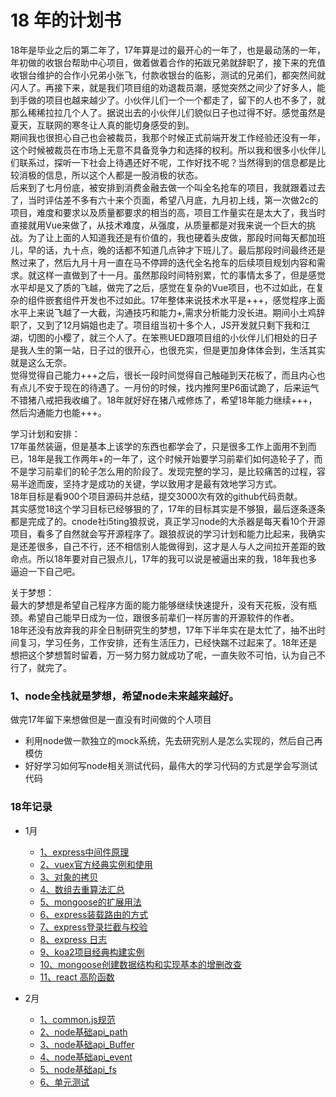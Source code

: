 # 18 年的计划书

18年是毕业之后的第二年了，17年算是过的最开心的一年了，也是最动荡的一年，年初做的收银台帮助中心项目，做着做着合作的拓跋兄弟就辞职了，接下来的充值收银台维护的合作小兄弟小张飞，付款收银台的临影，测试的兄弟们，都突然间就闪人了。再接下来，就是我们项目组的劝退裁员潮，感觉突然之间少了好多人，能到手做的项目也越来越少了。小伙伴儿们一个一个都走了，留下的人也不多了，就那么稀稀拉拉几个人了。据说出去的小伙伴儿们貌似日子也过得不好。感觉虽然是夏天，互联网的寒冬让人真的能切身感受的到。     
期间我也很担心自己也会被裁员，我那个时候正式前端开发工作经验还没有一年，这个时候被裁员在市场上无意不具备竞争力和选择的权利。所以我和很多小伙伴儿们联系过，探听一下社会上待遇还好不呢，工作好找不呢？当然得到的信息都是比较消极的信息，所以这个人都是一股消极的状态。      
后来到了七月份底，被安排到消费金融去做一个叫全名抢车的项目，我就跟着过去了，当时评估差不多有六十来个页面，希望八月底，九月初上线，第一次做2c的项目，难度和要求以及质量都要求的相当的高，项目工作量实在是太大了，我当时直接就用Vue来做了，从技术难度，从强度，从质量都是对我来说一个巨大的挑战。为了让上面的人知道我还是有价值的，我也硬着头皮做，那段时间每天都加班儿，早的话，九十点，晚的话都不知道几点钟才下班儿了。最后那段时间最终还是熬过来了，然后九月十月一直在马不停蹄的迭代全名抢车的后续项目规划内容和需求。就这样一直做到了十一月。虽然那段时间特别累，忙的事情太多了，但是感觉水平却是又了质的飞越，做完了之后，感觉在复杂的Vue项目，也不过如此，在复杂的组件嵌套组件开发也不过如此。17年整体来说技术水平是+++，感觉程序上面水平上来说飞越了一大截，沟通技巧和能力+,需求分析能力没长进。期间小土鸡辞职了，又到了12月娟姐也走了。项目组当初十多个人，JS开发就只剩下我和江湖，切图的小樱了，就三个人了。在笨熊UED跟项目组的小伙伴儿们相处的日子是我人生的第一站，日子过的很开心，也很充实，但是更加身体体会到，生活其实就是这么无奈。     
觉得觉得自己能力+++之后，很长一段时间觉得自己触碰到天花板了，而且内心也有点儿不安于现在的待遇了。一月份的时候，找内推阿里P6面试跪了，后来运气不错猪八戒把我收编了。18年就好好在猪八戒修炼了，希望18年能力继续+++，然后沟通能力也能+++。  

学习计划和安排：       
17年虽然装逼，但是基本上该学的东西也都学会了，只是很多工作上面用不到而已，18年是我工作两年+的一年了，这个时候开始要学习前辈们如何造轮子了，而不是学习前辈们的轮子怎么用的阶段了。发现完整的学习，是比较痛苦的过程，容易半途而废，坚持才是成功的关键，学以致用才是最有效地学习方式。        
18年目标是看900个项目源码并总结，提交3000次有效的github代码贡献。        
其实感觉18这个学习目标已经够狠的了，17年的目标其实是不够狠，最后逐条逐条都是完成了的。cnode社i5ting狼叔说，真正学习node的大杀器是每天看10个开源项目，看多了自然就会写开源程序了。跟狼叔说的学习计划和能力比起来，我确实是还差很多，自己不行，还不相信别人能做得到，这才是人与人之间拉开差距的致命点。所以18年要对自己狠点儿，17年的我可以说是被逼出来的我，18年我也多逼迫一下自己吧。        
    
关于梦想：       
最大的梦想是希望自己程序方面的能力能够继续快速提升，没有天花板，没有瓶颈。希望自己能早日成为一位，跟很多前辈们一样厉害的开源软件的作者。        
18年还没有放弃我的非全日制研究生的梦想，17年下半年实在是太忙了，抽不出时间复习，学习任务，工作安排，还有生活压力，已经快踹不过起来了。18年还是想把这个梦想暂时留着，万一努力努力就成功了呢，一直失败不可怕，认为自己不行了，就完了。           
    


### 1、node全栈就是梦想，希望node未来越来越好。
做完17年留下来想做但是一直没有时间做的个人项目

- 利用node做一款独立的mock系统，先去研究别人是怎么实现的，然后自己再模仿
- 好好学习如何写node相关测试代码，最伟大的学习代码的方式是学会写测试代码



### 18年记录
- 1月
    - [1、express中间件原理](./1月/express中间件的原理/express中间件原理.js)
    - [2、vuex官方经典实例和使用](./1月/shopping-cart)
    - [3、对象的拷贝](./1月/对象拷贝)
    - [4、数组去重算法汇总](./1月/数组去重.js)
    - [5、mongoose的扩展用法](./1月/7、mongoose的扩展用法)
    - [6、express装载路由的方式](./1月/8、express装载路由的方法)
    - [7、express登录拦截与校验](./1月/9、登录拦截与校验)
    - [8、express 日志](./1月/10、express日志打印)
    - [9、koa2项目经典构建实例](./1月/12、koa2项目框架搭建)
    - [10、mongoose创建数据结构和实现基本的增删改查](./1月/13、mongoose创建数据结构和实现基本的增删改查)
    - [11、react 高阶函数](./1月/14、react%20高阶函数)
    
- 2月
    - [1、common.js规范](./2月/1、commonjs)
    - [2、node基础api_path](./2月/3、node基础api_path)
    - [3、node基础api_Buffer](./2月/4、node基础api_Buffer)
    - [4、node基础api_event](./2月/5、node基础api_event)
    - [5、node基础api_fs](./2月/6、node基础api_fs)
    - [6、单元测试](./2月/7、单元测试)